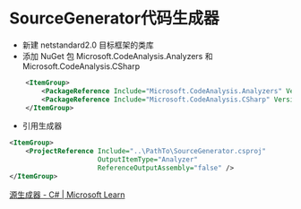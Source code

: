 # SourceGenerator代码生成器

- 新建 netstandard2.0 目标框架的类库
- 添加 NuGet 包 Microsoft.CodeAnalysis.Analyzers 和 Microsoft.CodeAnalysis.CSharp
```xml
	<ItemGroup>
		<PackageReference Include="Microsoft.CodeAnalysis.Analyzers" Version="3.3.4" PrivateAssets="all" />
		<PackageReference Include="Microsoft.CodeAnalysis.CSharp" Version="4.7.0" PrivateAssets="all" />
	</ItemGroup>
```
- 引用生成器
```xml
<ItemGroup>
    <ProjectReference Include="..\PathTo\SourceGenerator.csproj"
                      OutputItemType="Analyzer"
                      ReferenceOutputAssembly="false" />
</ItemGroup>
```




[源生成器 - C# | Microsoft Learn](https://learn.microsoft.com/zh-cn/dotnet/csharp/roslyn-sdk/source-generators-overview)